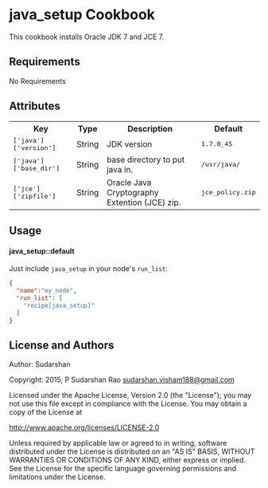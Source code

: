 java_setup Cookbook
================
This cookbook installs Oracle JDK 7 and JCE 7.

Requirements
------------
No Requirements

Attributes
----------
<table>
  <tr>
  <th>Key</th>
  <th>Type</th>
  <th>Description</th>
  <th>Default</th>
  </tr>
  <tr>
    <td><tt>['java']['version']</tt></td>
    <td>String</td>
    <td>JDK version</td>
    <td><tt>1.7.0_45</tt></td>
  </tr>
  <tr>
    <td><tt>['java']['base_dir']</tt></td>
    <td>String</td>
    <td>base directory to put java in.</td>
    <td><tt>/usr/java/</tt></td>
  </tr>
  <tr>
    <td><tt>['jce']['zipfile']</tt></td>
    <td>String</td>
    <td>Oracle Java Cryptography Extention (JCE) zip.</td>
    <td><tt>jce_policy.zip</tt></td>
  </tr>
</table>


Usage
-----
#### java_setup::default
Just include `java_setup` in your node's `run_list`:

```json
{
  "name":"my_node",
  "run_list": [
    "recipe[java_setup]"
  ]
}
```

License and Authors
-------------------
Author: Sudarshan

Copyright: 2015, P Sudarshan Rao <sudarshan.visham188@gmail.com>

Licensed under the Apache License, Version 2.0 (the "License"); you may not use this file except in compliance with the License. You may obtain a copy of the License at

http://www.apache.org/licenses/LICENSE-2.0

Unless required by applicable law or agreed to in writing, software distributed under the License is distributed on an "AS IS" BASIS, WITHOUT WARRANTIES OR CONDITIONS OF ANY KIND, either express or implied. See the License for the specific language governing permissions and limitations under the License.
